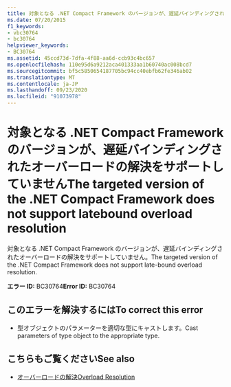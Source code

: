 ```yaml
---
title: 対象となる .NET Compact Framework のバージョンが、遅延バインディングされたオーバーロードの解決をサポートしていません
ms.date: 07/20/2015
f1_keywords:
- vbc30764
- bc30764
helpviewer_keywords:
- BC30764
ms.assetid: 45ccd73d-7dfa-4f88-aa6d-ccb93c4bc657
ms.openlocfilehash: 110e95d6a9212aca401333aa1b60740ac008bcd7
ms.sourcegitcommit: bf5c5850654187705bc94cc40ebfb62fe346ab02
ms.translationtype: MT
ms.contentlocale: ja-JP
ms.lasthandoff: 09/23/2020
ms.locfileid: "91073978"
---
```

# <a name="the-targeted-version-of-the-net-compact-framework-does-not-support-latebound-overload-resolution"></a><span data-ttu-id="5e5cd-102">対象となる .NET Compact Framework のバージョンが、遅延バインディングされたオーバーロードの解決をサポートしていません</span><span class="sxs-lookup"><span data-stu-id="5e5cd-102">The targeted version of the .NET Compact Framework does not support latebound overload resolution</span></span>

<span data-ttu-id="5e5cd-103">対象となる .NET Compact Framework のバージョンが、遅延バインディングされたオーバーロードの解決をサポートしていません。</span><span class="sxs-lookup"><span data-stu-id="5e5cd-103">The targeted version of the .NET Compact Framework does not support late-bound overload resolution.</span></span>  
  
 <span data-ttu-id="5e5cd-104">**エラー ID:** BC30764</span><span class="sxs-lookup"><span data-stu-id="5e5cd-104">**Error ID:** BC30764</span></span>  
  
## <a name="to-correct-this-error"></a><span data-ttu-id="5e5cd-105">このエラーを解決するには</span><span class="sxs-lookup"><span data-stu-id="5e5cd-105">To correct this error</span></span>  
  
- <span data-ttu-id="5e5cd-106">型オブジェクトのパラメーターを適切な型にキャストします。</span><span class="sxs-lookup"><span data-stu-id="5e5cd-106">Cast parameters of type object to the appropriate type.</span></span>  
  
## <a name="see-also"></a><span data-ttu-id="5e5cd-107">こちらもご覧ください</span><span class="sxs-lookup"><span data-stu-id="5e5cd-107">See also</span></span>

- [<span data-ttu-id="5e5cd-108">オーバーロードの解決</span><span class="sxs-lookup"><span data-stu-id="5e5cd-108">Overload Resolution</span></span>](../programming-guide/language-features/procedures/overload-resolution.md)
